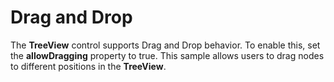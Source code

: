 Drag and Drop
=============

The __TreeView__ control supports Drag and Drop behavior. To enable this, set the **allowDragging** property to true. This sample allows users to drag nodes to different positions in the __TreeView__.
